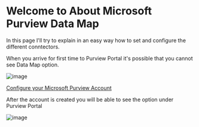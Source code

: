 # Welcome to About Microsoft Purview Data Map

In this page I'll try to explain in an easy way how to set and configure the different conntectors.

When you arrive for first time to Purview Portal it's possible that you cannot see Data Map option.

![image](https://github.com/user-attachments/assets/20d8b1b2-d625-4768-9fe2-606fcccaa4f3)

[Configure your Microsoft Purview Account](AboutPurviewDatamap/MicrosoftPurviewAccount.md)

After the account is created you will be able to see the option under Purview Portal

![image](https://github.com/user-attachments/assets/9d725627-6ee5-4884-bf3e-90672149de86)
